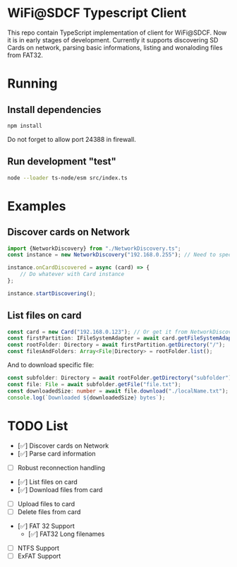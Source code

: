 # WiFi@SDCF Typescript Client

This repo contain TypeScript implementation of client for WiFi@SDCF. Now it is in early stages of development. Currently it supports discovering SD Cards on network, parsing basic informations, listing and wonaloding files from FAT32.

# Running

## Install dependencies
```bash
npm install
```

Do not forget to allow port 24388 in firewall.


## Run development "test"
```bash
node --loader ts-node/esm src/index.ts
```

# Examples

## Discover cards on Network
```typescript
import {NetworkDiscovery} from "./NetworkDiscovery.ts";
const instance = new NetworkDiscovery("192.168.0.255"); // Need to specify broadcast address of your network

instance.onCardDiscovered = async (card) => {
	// Do whatever with Card instance
};

instance.startDiscovering();
```

## List files on card
```typescript
const card = new Card("192.168.0.123"); // Or get it from NetworkDiscovery
const firstPartition: IFileSystemAdapter = await card.getFileSystemAdapter(0);
const rootFolder: Directory = await firstPartition.getDirectory("/");
const filesAndFolders: Array<File|Directory> = rootFolder.list();
```

And to download specific file:
```typescript
const subfolder: Directory = await rootFolder.getDirectory("subfolder");
const file: File = await subfolder.getFile("file.txt");
const downloadedSize: number = await file.download("./localName.txt");
console.log(`Downloaded ${downloadedSize} bytes`);
```



# TODO List

- [✅] Discover cards on Network
- [✅] Parse card information
- [ ] Robust reconnection handling
- [✅] List files on card
- [✅] Download files from card
- [ ] Upload files to card
- [ ] Delete files from card
- [✅] FAT 32 Support
  - [✅] FAT32 Long filenames
- [ ] NTFS Support
- [ ] ExFAT Support
